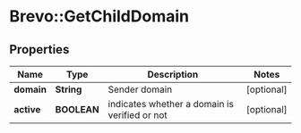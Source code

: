 # Brevo::GetChildDomain

## Properties
Name | Type | Description | Notes
------------ | ------------- | ------------- | -------------
**domain** | **String** | Sender domain | [optional] 
**active** | **BOOLEAN** | indicates whether a domain is verified or not | [optional] 


